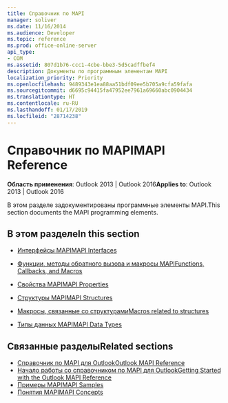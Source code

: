 ```yaml
---
title: Справочник по MAPI
manager: soliver
ms.date: 11/16/2014
ms.audience: Developer
ms.topic: reference
ms.prod: office-online-server
api_type:
- COM
ms.assetid: 807d1b76-ccc1-4cbe-bbe3-5d5cadffbef4
description: Документы по программным элементам MAPI
localization_priority: Priority
ms.openlocfilehash: 9489343e1ea88aa51bdf09ee5b705a9cfa59fafa
ms.sourcegitcommit: d6695c94415fa47952ee7961a69660abc0904434
ms.translationtype: HT
ms.contentlocale: ru-RU
ms.lasthandoff: 01/17/2019
ms.locfileid: "28714238"
---
```

# <a name="mapi-reference"></a><span data-ttu-id="d5ef7-103">Справочник по MAPI</span><span class="sxs-lookup"><span data-stu-id="d5ef7-103">MAPI Reference</span></span>
 
<span data-ttu-id="d5ef7-104">**Область применения**: Outlook 2013 | Outlook 2016</span><span class="sxs-lookup"><span data-stu-id="d5ef7-104">**Applies to**: Outlook 2013 | Outlook 2016</span></span> 
  
<span data-ttu-id="d5ef7-105">В этом разделе задокументированы программные элементы MAPI.</span><span class="sxs-lookup"><span data-stu-id="d5ef7-105">This section documents the MAPI programming elements.</span></span>
  
## <a name="in-this-section"></a><span data-ttu-id="d5ef7-106">В этом разделе</span><span class="sxs-lookup"><span data-stu-id="d5ef7-106">In this section</span></span>

- [<span data-ttu-id="d5ef7-107">Интерфейсы MAPI</span><span class="sxs-lookup"><span data-stu-id="d5ef7-107">MAPI Interfaces</span></span>](mapi-interfaces.md)
    
- [<span data-ttu-id="d5ef7-108">Функции, методы обратного вызова и макросы MAPI</span><span class="sxs-lookup"><span data-stu-id="d5ef7-108">Functions, Callbacks, and Macros</span></span>](mapi-functions-callbacks-and-macros.md)
    
- [<span data-ttu-id="d5ef7-109">Свойства MAPI</span><span class="sxs-lookup"><span data-stu-id="d5ef7-109">MAPI Properties</span></span>](mapi-properties.md)
    
- [<span data-ttu-id="d5ef7-110">Структуры MAPI</span><span class="sxs-lookup"><span data-stu-id="d5ef7-110">MAPI Structures</span></span>](mapi-structures.md)
    
- [<span data-ttu-id="d5ef7-111">Макросы, связанные со структурами</span><span class="sxs-lookup"><span data-stu-id="d5ef7-111">Macros related to structures</span></span>](macros-related-to-structures.md)
    
- [<span data-ttu-id="d5ef7-112">Типы данных MAPI</span><span class="sxs-lookup"><span data-stu-id="d5ef7-112">MAPI Data Types</span></span>](mapi-data-types.md)
    
## <a name="related-sections"></a><span data-ttu-id="d5ef7-113">Связанные разделы</span><span class="sxs-lookup"><span data-stu-id="d5ef7-113">Related sections</span></span>

- [<span data-ttu-id="d5ef7-114">Справочник по MAPI для Outlook</span><span class="sxs-lookup"><span data-stu-id="d5ef7-114">Outlook MAPI Reference</span></span>](outlook-mapi-reference.md) 
- [<span data-ttu-id="d5ef7-115">Начало работы со справочником по MAPI для Outlook</span><span class="sxs-lookup"><span data-stu-id="d5ef7-115">Getting Started with the Outlook MAPI Reference</span></span>](getting-started-with-the-outlook-mapi-reference.md)
- [<span data-ttu-id="d5ef7-116">Примеры MAPI</span><span class="sxs-lookup"><span data-stu-id="d5ef7-116">MAPI Samples</span></span>](mapi-samples.md)
- [<span data-ttu-id="d5ef7-117">Понятия MAPI</span><span class="sxs-lookup"><span data-stu-id="d5ef7-117">MAPI Concepts</span></span>](mapi-concepts.md)
  

